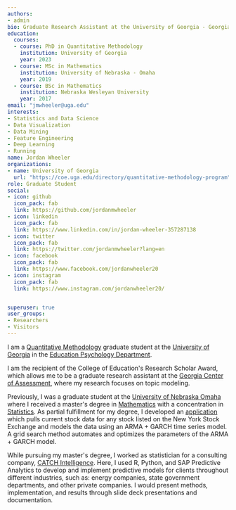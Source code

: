 ```yaml
---
authors:
- admin
bio: Graduate Research Assistant at the University of Georgia - Georgia Center of Assessment.
education:
  courses:
  - course: PhD in Quantitative Methodology
    institution: University of Georgia
    year: 2023
  - course: MSc in Mathematics
    institution: University of Nebraska - Omaha
    year: 2019
  - course: BSc in Mathematics
    institution: Nebraska Wesleyan University
    year: 2017
email: "jmwheeler@uga.edu"
interests:
- Statistics and Data Science
- Data Visualization
- Data Mining
- Feature Engineering
- Deep Learning
- Running
name: Jordan Wheeler
organizations:
- name: University of Georgia
  url: "https://coe.uga.edu/directory/quantitative-methodology-program"
role: Graduate Student
social:
- icon: github
  icon_pack: fab
  link: https://github.com/jordanmwheeler
- icon: linkedin
  icon_pack: fab
  link: https://www.linkedin.com/in/jordan-wheeler-357287138
- icon: twitter
  icon_pack: fab
  link: https://twitter.com/jordanmwheeler?lang=en
- icon: facebook
  icon_pack: fab
  link: https://www.facebook.com/jordanwheeler20
- icon: instagram
  icon_pack: fab
  link: https://www.instagram.com/jordanwheeler20/


superuser: true
user_groups:
- Researchers
- Visitors
---
```


I am a <a href="https://coe.uga.edu/directory/quantitative-methodology-program" target="_blank">Quantitative Methodology</a> graduate student at the <a href="https://www.uga.edu/" target="_blank">University of Georgia</a> in the <a href="https://coe.uga.edu/directory/educational-psychology" target="_blank">Education Psychology Department</a>.

I am the recipient of the College of Education's Research Scholar Award, which allows me to be a graduate research assistant at the <a href="http://gca.coe.uga.edu/" target="_blank">Georgia Center of Assessment</a>, where my research focuses on topic modeling.

Previously, I was a graduate student at the <a href="https://www.unomaha.edu/" target="_blank">University of Nebraska Omaha</a> where I received a master's degree in <a href="https://www.unomaha.edu/college-of-arts-and-sciences/mathematics/index.php" target="_blank">Mathematics</a> with a concentration in <a href="https://catalog.unomaha.edu/graduate/degree-programs-certificates-minors/mathematics/mathematics-ms/#header" target="_blank">Statistics</a>. As partial fulfillment for my degree, I developed an <a href="https://jordanmwheeler.com/work/shinyapps/ForecastApp/" target="_blank">application</a> which pulls current stock data for any stock listed on the New York Stock Exchange and models the data using an ARMA + GARCH time series model. A grid search method automates and optimizes the parameters of the ARMA + GARCH model.

While pursuing my master's degree, I worked as statistician for a consulting company, <a href="https://catchintelligence.com/" target="_blank">CATCH Intelligence</a>. Here, I used R, Python, and SAP Predictive Analytics to develop and implement predictive models for clients throughout different industries, such as: energy companies, state government departments, and other private companies. I would present methods, implementation, and results through slide deck presentations and documentation.